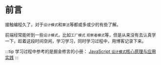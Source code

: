 # 前言
接触编程久了，对于`设计模式`和`算法`等都或多或少的有些了解。<br/>

前端经常能听到一些`设计模式`，比如`工厂模式` `观察者模式`等，但是从来没有去认真学一下，趁着这段时间空闲，学习学习，同时学习过程中，用博客记录下来。

:::tip
学习过程中参考的是掘金修言的小册：
[JavaScript `设计模式`核⼼原理与应⽤实践](https://juejin.im/book/5c70fc83518825428d7f9dfb)
:::